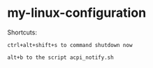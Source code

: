 # my-linux-configuration

Shortcuts:

    ctrl+alt+shift+s to command shutdown now
    
    alt+b to the script acpi_notify.sh
